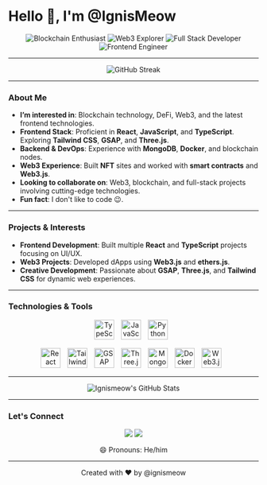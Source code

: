 <h1 align="start">Hello 👋, I'm @IgnisMeow</h1>

<p align="center">
  <img src="https://img.shields.io/badge/-Blockchain%20Enthusiast-blueviolet?style=for-the-badge" alt="Blockchain Enthusiast"/>
  <img src="https://img.shields.io/badge/-Web3%20Explorer-orange?style=for-the-badge" alt="Web3 Explorer"/>
  <img src="https://img.shields.io/badge/-Full%20Stack%20Developer-green?style=for-the-badge" alt="Full Stack Developer"/>
  <img src="https://img.shields.io/badge/-Frontend%20Engineer-ff69b4?style=for-the-badge" alt="Frontend Engineer"/>
</p>

---

<p align="center">
  <img src="https://github-readme-streak-stats.herokuapp.com/?user=ignismeow&theme=radical" alt="GitHub Streak"/>
</p>

---

### About Me
-  **I’m interested in**: Blockchain technology, DeFi, Web3, and the latest frontend technologies.
-  **Frontend Stack**: Proficient in **React**, **JavaScript**, and **TypeScript**. Exploring **Tailwind CSS**, **GSAP**, and **Three.js**.
-  **Backend & DevOps**: Experience with **MongoDB**, **Docker**, and blockchain nodes.
-  **Web3 Experience**: Built **NFT** sites and worked with **smart contracts** and **Web3.js**.
-  **Looking to collaborate on**: Web3, blockchain, and full-stack projects involving cutting-edge technologies.
-  **Fun fact**: I don't like to code 😉.

---

### Projects & Interests
- **Frontend Development**: Built multiple **React** and **TypeScript** projects focusing on UI/UX.
- **Web3 Projects**: Developed dApps using **Web3.js** and **ethers.js**.
- **Creative Development**: Passionate about **GSAP**, **Three.js**, and **Tailwind CSS** for dynamic web experiences.

---

### Technologies & Tools
<p align="center">
  <img src="https://cdn.jsdelivr.net/gh/devicons/devicon/icons/typescript/typescript-original.svg" alt="TypeScript" width="40" height="40" style="margin-right: 10px;"/>
  <img src="https://cdn.jsdelivr.net/gh/devicons/devicon/icons/javascript/javascript-original.svg" alt="JavaScript" width="40" height="40" style="margin-right: 10px;"/>
  <img src="https://cdn.jsdelivr.net/gh/devicons/devicon/icons/python/python-original.svg" alt="Python" width="40" height="40" style="margin-right: 10px;"/>
</p>

<p align="center">
  <img src="https://cdn.jsdelivr.net/gh/devicons/devicon/icons/react/react-original.svg" alt="React" width="40" height="40" style="margin-right: 10px;"/>
  <img src="https://img.icons8.com/color/48/000000/tailwindcss.png" alt="Tailwind CSS" width="40" height="40" style="margin-right: 10px;"/>
  <img src="https://cdn.worldvectorlogo.com/logos/gsap-greensock.svg" alt="GSAP" width="40" height="40" style="margin-right: 10px;"/>
  <img src="https://cdn.jsdelivr.net/gh/devicons/devicon/icons/threejs/threejs-original-wordmark.svg" alt="Three.js" width="40" height="40" style="background-color: white; margin-right: 10px;"/>
  <img src="https://cdn.jsdelivr.net/gh/devicons/devicon/icons/mongodb/mongodb-original.svg" alt="MongoDB" width="40" height="40" style="margin-right: 10px;"/>
  <img src="https://cdn.jsdelivr.net/gh/devicons/devicon/icons/docker/docker-original.svg" alt="Docker" width="40" height="40" style="margin-right: 10px;"/>
  <img src="https://cryptologos.cc/logos/ethereum-eth-logo.svg?v=024" alt="Web3.js" width="40" height="40" style="margin-right: 10px;"/>
</p>

---

<p align="center">
  <img src="https://github-readme-stats.vercel.app/api?username=ignismeow&show_icons=true&theme=radical" alt="Ignismeow's GitHub Stats"/>
</p>

---

### Let's Connect
<p align="center">
  <a href="https://x.com/IgnisMeow"><img src="https://img.shields.io/badge/X-@IgnisMeow-blue?style=for-the-badge&logo=x"/></a>
  <a href="mailto:ignismeowofficial@gmail.com"><img src="https://img.shields.io/badge/ignismeowofficial@gmail.com-red?style=for-the-badge&logo=gmail"/></a>
</p>

<p align="center">😄 Pronouns: He/him</p>

---

<p align="center">Created with ❤️ by @ignismeow</p>
